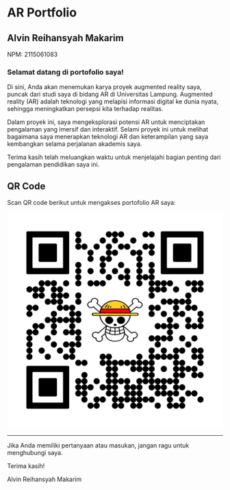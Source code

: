 # AR Portfolio

## Alvin Reihansyah Makarim

NPM: 2115061083

### Selamat datang di portofolio saya!

Di sini, Anda akan menemukan karya proyek augmented reality saya, puncak dari studi saya di bidang AR di Universitas Lampung. Augmented reality (AR) adalah teknologi yang melapisi informasi digital ke dunia nyata, sehingga meningkatkan persepsi kita terhadap realitas. 

Dalam proyek ini, saya mengeksplorasi potensi AR untuk menciptakan pengalaman yang imersif dan interaktif. Selami proyek ini untuk melihat bagaimana saya menerapkan teknologi AR dan keterampilan yang saya kembangkan selama perjalanan akademis saya.

Terima kasih telah meluangkan waktu untuk menjelajahi bagian penting dari pengalaman pendidikan saya ini.

## QR Code
Scan QR code berikut untuk mengakses portofolio AR saya:

![QR Code](./assets/img/qr-code.png)

---

Jika Anda memiliki pertanyaan atau masukan, jangan ragu untuk menghubungi saya.

Terima kasih!

Alvin Reihansyah Makarim
